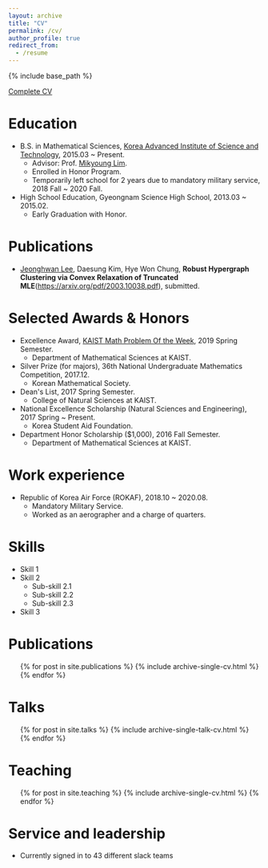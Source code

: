 ```yaml
---
layout: archive
title: "CV"
permalink: /cv/
author_profile: true
redirect_from:
  - /resume
---
```


{% include base_path %}

[Complete CV](/files/CV_Brian.pdf)

Education
======
* B.S. in Mathematical Sciences, [Korea Advanced Institute of Science and Technology](https://www.kaist.ac.kr/en/), 2015.03 ~ Present.
  * Advisor: Prof. [Mikyoung Lim](https://www.mikyounglim.net/home).
  * Enrolled in Honor Program.
  * Temporarily left school for 2 years due to mandatory military service, 2018 Fall ~ 2020 Fall.
* High School Education, Gyeongnam Science High School, 2013.03 ~ 2015.02.
  * Early Graduation with Honor.
  
Publications
======
* <ins>Jeonghwan Lee</ins>, Daesung Kim, Hye Won Chung, **Robust Hypergraph Clustering via Convex Relaxation of Truncated MLE**(https://arxiv.org/pdf/2003.10038.pdf), submitted.
  
Selected Awards & Honors
======
* Excellence Award, [KAIST Math Problem Of the Week](https://mathsci.kaist.ac.kr/pow/), 2019 Spring Semester.
  * Department of Mathematical Sciences at KAIST.
* Silver Prize (for majors), 36th National Undergraduate Mathematics Competition, 2017.12.
  * Korean Mathematical Society.
* Dean's List, 2017 Spring Semester.
   * College of Natural Sciences at KAIST.
* National Excellence Scholarship (Natural Sciences and Engineering), 2017 Spring ~ Present.
   * Korea Student Aid Foundation.
* Department Honor Scholarship ($1,000), 2016 Fall Semester.
   * Department of Mathematical Sciences at KAIST.

Work experience
======
* Republic of Korea Air Force (ROKAF), 2018.10 ~ 2020.08.
  * Mandatory Military Service.
  * Worked as an aerographer and a charge of quarters.
  
Skills
======
* Skill 1
* Skill 2
  * Sub-skill 2.1
  * Sub-skill 2.2
  * Sub-skill 2.3
* Skill 3

Publications
======
  <ul>{% for post in site.publications %}
    {% include archive-single-cv.html %}
  {% endfor %}</ul>
  
Talks
======
  <ul>{% for post in site.talks %}
    {% include archive-single-talk-cv.html %}
  {% endfor %}</ul>
  
Teaching
======
  <ul>{% for post in site.teaching %}
    {% include archive-single-cv.html %}
  {% endfor %}</ul>
  
Service and leadership
======
* Currently signed in to 43 different slack teams
